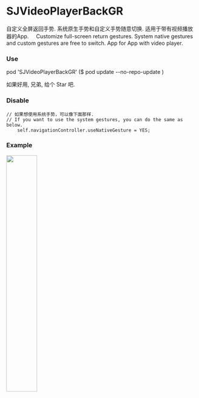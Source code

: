 # SJVideoPlayerBackGR
自定义全屏返回手势. 系统原生手势和自定义手势随意切换. 适用于带有视频播放器的App.    
Customize full-screen return gestures. System native gestures and custom gestures are free to switch. App for App with video player.
   
### Use
pod 'SJVideoPlayerBackGR' ($ pod update --no-repo-update )

如果好用, 兄弟, 给个 Star 吧.

### Disable 
```
// 如果想使用系统手势，可以像下面那样. 
// If you want to use the system gestures, you can do the same as below.
    self.navigationController.useNativeGesture = YES;
```
### Example
<img src="https://github.com/changsanjiang/SJVideoPlayerBackGR/blob/master/SJBackGRProject/SJBackGRProject/GestrueSample.gif" width="40%">    



